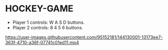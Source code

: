 # HOCKEY-GAME

* Player 1 controls: W A S D buttons.
* Player 2 controls: 8 4 5 6 buttons.

https://user-images.githubusercontent.com/95152181/144130001-13173ee7-363f-4710-a36f-07741c01ed11.mp4

